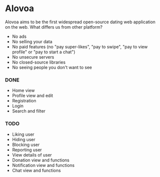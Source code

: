 # Alovoa

Alovoa aims to be the first widespread open-source dating web application on the web. What differs us from other platform?
- No ads
- No selling your data
- No paid features (no "pay super-likes", "pay to swipe", "pay to view profile" or "pay to start a chat")
- No unsecure servers
- No closed-source libraries
- No seeing people you don't want to see

### DONE
- Home view
- Profile view and edit
- Registration
- Login
- Search and filter

### TODO
- Liking user
- Hiding user
- Blocking user
- Reporting user
- View details of user
- Donation view and functions
- Notification view and functions
- Chat view and functions
